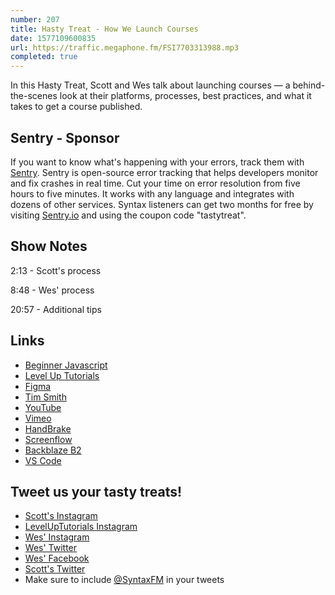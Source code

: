 ```yaml
---
number: 207
title: Hasty Treat - How We Launch Courses
date: 1577109600835
url: https://traffic.megaphone.fm/FSI7703313988.mp3
completed: true
---
```


In this Hasty Treat, Scott and Wes talk about launching courses — a behind-the-scenes look at their platforms, processes, best practices, and what it takes to get a course published. 

## Sentry - Sponsor
If you want to know what's happening with your errors, track them with [Sentry](https://sentry.io/). Sentry is open-source error tracking that helps developers monitor and fix crashes in real time. Cut your time on error resolution from five hours to five minutes. It works with any language and integrates with dozens of other services. Syntax listeners can get two months for free by visiting [Sentry.io](https://sentry.io/) and using the coupon code "tastytreat".

## Show Notes

2:13 - Scott's process

8:48 - Wes' process

20:57 - Additional tips

## Links
* [Beginner Javascript](https://beginnerjavascript.com)
* [Level Up Tutorials](https://www.leveluptutorials.com/)
* [Figma](https://www.figma.com/)
* [Tim Smith](https://ttimsmith.com/)
* [YouTube](https://youtube.com)
* [Vimeo](https://vimeo.com/)
* [HandBrake](https://handbrake.fr/)
* [Screenflow](https://www.telestream.net/screenflow/)
* [Backblaze B2](https://www.backblaze.com/b2/cloud-storage.html)
* [VS Code](https://code.visualstudio.com/)

## Tweet us your tasty treats!
* [Scott's Instagram](https://www.instagram.com/stolinski/)
* [LevelUpTutorials Instagram](https://www.instagram.com/LevelUpTutorials/)
* [Wes' Instagram](https://www.instagram.com/wesbos/)
* [Wes' Twitter](https://twitter.com/wesbos)
* [Wes' Facebook](https://www.facebook.com/wesbos.developer)
* [Scott's Twitter](https://twitter.com/stolinski)
* Make sure to include [@SyntaxFM](https://twitter.com/SyntaxFM) in your tweets